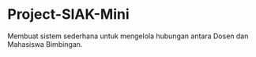 # Project-SIAK-Mini
Membuat sistem sederhana untuk mengelola hubungan antara Dosen dan Mahasiswa Bimbingan.
